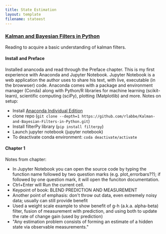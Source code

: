```yaml
---
title: State Estimation
layout: template
filename: stateest
--- 
```

### [Kalman and Bayesian Filters in Python](https://github.com/rlabbe/Kalman-and-Bayesian-Filters-in-Python)
Reading to acquire a basic understanding of kalman filters.
#### Install and Preface
Installed anancoda and read through the Preface chapter.  This is my first experience with Anaconda and Jupyter Notebook.  Jupyter Notebook is a web application the author uses to share his text, with live, executable (in the browwser) code.  Anaconda comes with a package and environment manager (Conda) along with Python/R libraries for machine learning (scikit-learn), scientific computing (sciPy), plotting (Matplotlib) and more.  Notes on setup:
*   Install [Anaconda Individual Edition](https://www.anaconda.com/products/individual)
*   clone repo (`git clone --depth=1 https://github.com/rlabbe/Kalman-and-Bayesian-Filters-in-Python.git`)
*   Install filterPy library (`pip install filterpy`)
*   Launch jupyter notebook (jupyter notebook)
*   To deactivate conda environment: `coda deactivate/activate`

#### Chapter 1
Notes from chapter:
*   In Jupyter Notebook you can open the source code by typing the function name followed by two question marks (e.g. plot_errorbars??); if followed by one question mark, it will open the funciton documentation.
*   Ctrl+Enter will Run the current cell.
*   Keypoint of book: BLEND PREDICTION AND MEASUREMENT
*   Another point of emphasis:  don't throw out data, even extremely noisy data; usually can still provide benefit
*   Used a weight scale example to show benefit of g-h (a.k.a. alpha-beta) filter, fusion of measurement with prediction, and using both to update the rate of change gain (used by prediction)
*   "Any estimation problem consists of forming an estimate of a hidden state via observable measurements."